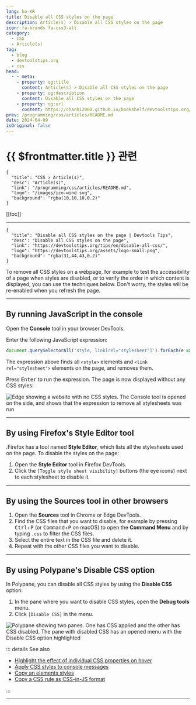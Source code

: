 ```yaml
---
lang: ko-KR
title: Disable all CSS styles on the page
description: Article(s) > Disable all CSS styles on the page
icon: fa-brands fa-css3-alt
category: 
  - CSS
  - Article(s)
tag: 
  - blog
  - devtoolstips.org
  - css
head:  
  - - meta:
    - property: og:title
      content: Article(s) > Disable all CSS styles on the page
    - property: og:description
      content: Disable all CSS styles on the page
    - property: og:url
      content: https://chanhi2000.github.io/bookshelf/devtoolstips.org/disable-all-css.html
prev: /programming/css/articles/README.md
date: 2024-04-09
isOriginal: false
---
```


# {{ $frontmatter.title }} 관련

```component VPCard
{
  "title": "CSS > Article(s)",
  "desc": "Article(s)",
  "link": "/programming/css/articles/README.md",
  "logo": "/images/ico-wind.svg",
  "background": "rgba(10,10,10,0.2)"
}
```

[[toc]]

---

```component VPCard
{
  "title": "Disable all CSS styles on the page | Devtools Tips",
  "desc": "Disable all CSS styles on the page",
  "link": "https://devtoolstips.org/tips/en/disable-all-css/",
  "logo": "https://devtoolstips.org/assets/logo-small.png",
  "background": "rgba(31,44,43,0.2)"
}
```

To remove all CSS styles on a webpage, for example to test the accessibility of a page when styles are disabled, or to verify the order in which content is displayed, you can use the techniques below. Don't worry, the styles will be re-enabled when you refresh the page.

---

## By running JavaScript in the console

Open the **Console** tool in your browser DevTools.

Enter the following JavaScript expression:

```js
document.querySelectorAll('style, link[rel="stylesheet"]').forEach(e => e.remove());
```

The expression above finds all `<style>` elements and `<link rel="stylesheet">` elements on the page, and removes them.

Press <kbd>Enter</kbd> to run the expression. The page is now displayed without any CSS styles:

![Edge showing a website with no CSS styles. The **Console** tool is opened on the side, and shows that the expression to remove all stylesheets was run](https://devtoolstips.org/assets/img/disable-all-css.png)

---

## By using Firefox's Style Editor tool

.<FontIcon icon="fa-brands fa-firefox-browser"/>Firefox has a tool named **Style Editor**, which lists all the stylesheets used on the page. To disable the styles on the page:

1. Open the **Style Editor** tool in <FontIcon icon="fa-brands fa-firefox-browser"/>Firefox DevTools.
2. Click the <FontIcon icon="iconfont icon-select"/>`[Toggle style sheet visibility]` buttons (the eye icons) next to each stylesheet to disable it.

---

## By using the Sources tool in other browsers

1. Open the **Sources** tool in Chrome or Edge DevTools.
2. Find the CSS files that you want to disable, for example by pressing <kbd>Ctrl</kbd>+<kbd>P</kbd> (or <kbd>Command</kbd>+<kbd>P</kbd> on macOS) to open the **Command Menu** and by typing `.css` to filter the CSS files.
3. Select the entire text in the CSS file and delete it.
4. Repeat with the other CSS files you want to disable.

---

## By using Polypane's Disable CSS option

In Polypane, you can disable all CSS styles by using the **Disable CSS** option:

1. In the pane where you want to disable CSS styles, open the **Debug tools** menu.
2. Click <FontIcon icon="iconfont icon-select"/>`[Disable CSS]` in the menu.

![Polypane showing two panes. One has CSS applied and the other has CSS disabled. The pane with disabled CSS has an opened menu with the Disable CSS option highlighted](https://devtoolstips.org/assets/img/disable-all-css-polypane.png)

::: details See also

- [Highlight the effect of individual CSS properties on hover](https://devtoolstips.org/tips/en/highlight-css-properties-on-hover) <!-- TODO: add VPCard -->
- [Apply CSS styles to console messages](https://devtoolstips.org/tips/en/style-console-messages) <!-- TODO: add VPCard -->
- [Copy an elements styles](https://devtoolstips.org/tips/en/copy-element-styles) <!-- TODO: add VPCard -->
- [Copy a CSS rule as CSS-in-JS format](https://devtoolstips.org/tips/en/copy-rule-as-css-in-js) <!-- TODO: add VPCard -->

:::

---

<TagLinks />
